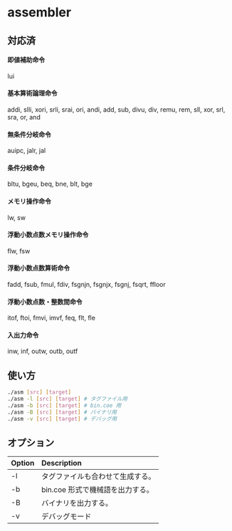 # assembler

## 対応済

#### 即値補助命令

lui

#### 基本算術論理命令

addi, slli, xori, srli, srai, ori, andi, add, sub, divu, div, remu, rem, sll, xor, srl, sra, or, and

#### 無条件分岐命令

auipc, jalr, jal

#### 条件分岐命令

bltu, bgeu, beq, bne, blt, bge

#### メモリ操作命令

lw, sw

#### 浮動小数点数メモリ操作命令

flw, fsw

#### 浮動小数点数算術命令

fadd, fsub, fmul, fdiv, fsgnjn, fsgnjx, fsgnj, fsqrt, ffloor

#### 浮動小数点数・整数間命令

itof, ftoi, fmvi, imvf, feq, flt, fle

#### 入出力命令

inw, inf, outw, outb, outf

## 使い方

```bash
./asm [src] [target]
./asm -l [src] [target] # タグファイル用
./asm -b [src] [target] # bin.coe 用
./asm -B [src] [target] # バイナリ用
./asm -v [src] [target] # デバッグ用
```

## オプション

| Option   |  Description  |
|:---|:---|
|  -l  |  タグファイルも合わせて生成する。  |
|  -b  |  bin.coe 形式で機械語を出力する。  |
|  -B  |  バイナリを出力する。 |
|  -v  |  デバッグモード  |